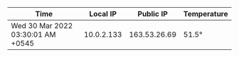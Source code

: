 | Time     | Local IP | Public IP | Temperature |
| ----------- | ----------- | ----------- | ----------- |
| Wed 30 Mar 2022 03:30:01 AM +0545      | 10.0.2.133     | 163.53.26.69  | 51.5° |
